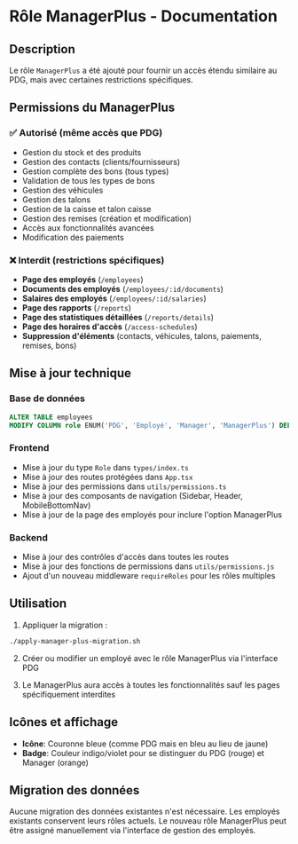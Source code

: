 # Rôle ManagerPlus - Documentation

## Description
Le rôle `ManagerPlus` a été ajouté pour fournir un accès étendu similaire au PDG, mais avec certaines restrictions spécifiques.

## Permissions du ManagerPlus

### ✅ Autorisé (même accès que PDG)
- Gestion du stock et des produits
- Gestion des contacts (clients/fournisseurs)
- Gestion complète des bons (tous types)
- Validation de tous les types de bons
- Gestion des véhicules
- Gestion des talons
- Gestion de la caisse et talon caisse
- Gestion des remises (création et modification)
- Accès aux fonctionnalités avancées
- Modification des paiements

### ❌ Interdit (restrictions spécifiques)
- **Page des employés** (`/employees`)
- **Documents des employés** (`/employees/:id/documents`)
- **Salaires des employés** (`/employees/:id/salaries`)
- **Page des rapports** (`/reports`)
- **Page des statistiques détaillées** (`/reports/details`)
- **Page des horaires d'accès** (`/access-schedules`)
- **Suppression d'éléments** (contacts, véhicules, talons, paiements, remises, bons)

## Mise à jour technique

### Base de données
```sql
ALTER TABLE employees 
MODIFY COLUMN role ENUM('PDG', 'Employé', 'Manager', 'ManagerPlus') DEFAULT 'Employé';
```

### Frontend
- Mise à jour du type `Role` dans `types/index.ts`
- Mise à jour des routes protégées dans `App.tsx`
- Mise à jour des permissions dans `utils/permissions.ts`
- Mise à jour des composants de navigation (Sidebar, Header, MobileBottomNav)
- Mise à jour de la page des employés pour inclure l'option ManagerPlus

### Backend
- Mise à jour des contrôles d'accès dans toutes les routes
- Mise à jour des fonctions de permissions dans `utils/permissions.js`
- Ajout d'un nouveau middleware `requireRoles` pour les rôles multiples

## Utilisation

1. Appliquer la migration :
```bash
./apply-manager-plus-migration.sh
```

2. Créer ou modifier un employé avec le rôle ManagerPlus via l'interface PDG

3. Le ManagerPlus aura accès à toutes les fonctionnalités sauf les pages spécifiquement interdites

## Icônes et affichage

- **Icône**: Couronne bleue (comme PDG mais en bleu au lieu de jaune)
- **Badge**: Couleur indigo/violet pour se distinguer du PDG (rouge) et Manager (orange)

## Migration des données

Aucune migration des données existantes n'est nécessaire. Les employés existants conservent leurs rôles actuels. Le nouveau rôle ManagerPlus peut être assigné manuellement via l'interface de gestion des employés.